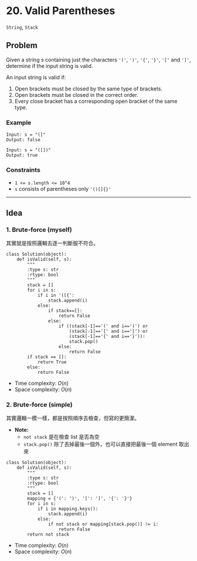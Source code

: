 # 20. Valid Parentheses

`String`, `Stack`

## Problem

Given a string s containing just the characters `'('`, `')'`, `'{'`, `'}'`, `'['` and `']'`, determine if the input string is valid.

An input string is valid if:

1. Open brackets must be closed by the same type of brackets.
2. Open brackets must be closed in the correct order.
3. Every close bracket has a corresponding open bracket of the same type.


### Example

```
Input: s = "(]"
Output: false
```

```
Input: s = "([])"
Output: true
```

### Constraints
* `1 <= s.length <= 10^4`
* `s` consists of parentheses only `'()[]{}'`

---

## Idea

### 1. Brute-force (myself)

其實就是按照邏輯去逐一判斷服不符合。

```
class Solution(object):
    def isValid(self, s):
        """
        :type s: str
        :rtype: bool
        """
        stack = []
        for i in s:
            if i in '([{':
                stack.append(i)
            else:
                if stack==[]:
                    return False
                else:
                    if ((stack[-1]=='(' and i==')') or 
                        (stack[-1]=='[' and i==']') or 
                        (stack[-1]=='{' and i=='}')):
                        stack.pop()
                    else:
                        return False
        if stack == []:
            return True
        else:
            return False
```
* Time complexity: $O(n)$
* Space complexity: $O(n)$

### 2. Brute-force (simple)

其實邏輯一模一樣，都是按照順序去檢查，但寫的更簡潔。

* **Note:**
    * `not stack` 是在檢查 list 是否為空
    * `stack.pop()` 除了丟掉最後一個外，也可以直接把最後一個 element 取出來

```
class Solution(object):
    def isValid(self, s):
        """
        :type s: str
        :rtype: bool
        """
        stack = []
        mapping = {'(': ')', '[': ']', '{': '}'}
        for i in s:
            if i in mapping.keys():
                stack.append(i)
            else:
                if not stack or mapping[stack.pop()] != i:
                    return False
        return not stack
```
* Time complexity: $O(n)$
* Space complexity: $O(n)$